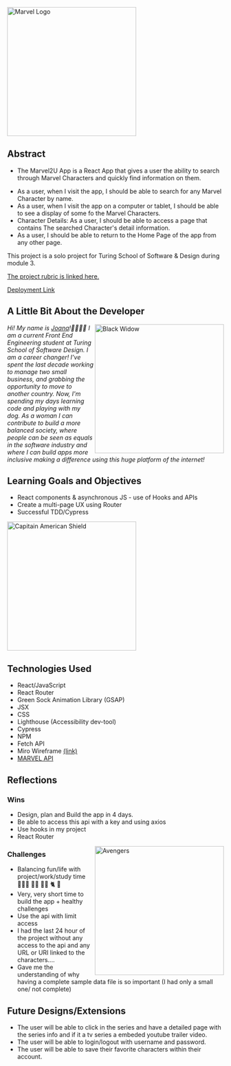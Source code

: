 

<img src="https://logos-world.net/wp-content/uploads/2020/11/Marvel-Logo-2012-2014.png" alt="Marvel Logo " width="300" align="center"/>

## Abstract

* The Marvel2U App is a React App that gives a user the ability to search through Marvel Characters and quickly find information on them. 

- As a user, when I visit the app, I should be able to search for any Marvel Character by name.
- As a user, when I visit the app on a computer or tablet, I should be able to see a display of some fo the Marvel Characters.
- Character Details: As a user, I should be able to access a page that contains The searched Character's detail information. 
- As a user, I should be able to return to the Home Page of the app from any other page.

This project is a solo project for Turing School of Software & Design during module 3. 

[The project rubric is linked here.](https://frontend.turing.edu/projects/module-3/showcase.html)

[Deployment Link](https://marvel2.surge.sh/)

## A Little Bit About the Developer

<img src="https://images-na.ssl-images-amazon.com/images/S/pv-target-images/f04903ff58bd2ab033219515696a42d249fb2503ff24173b0ccce86574d0c50a._SX1080_.jpg" alt="Black Widow" width="300" align="right"/>

*Hi! My name is [Joana](https://github.com/joanafbrito)!👩🏻‍💻🌴  I am a current Front End Engineering student at Turing School of Software Design. I am a career changer! I've  spent the last decade working to manage two small business, and grabbing the opportunity to move to another country.*
*Now, I'm spending my days learning code and playing with my dog. As a woman I can contribute to build a more balanced society, where people can be seen as equals in the software industry and where I can build apps more inclusive making a difference using this huge platform of the internet!*


## Learning Goals and Objectives

- React components & asynchronous JS - use of Hooks and APIs
- Create a multi-page UX using Router
- Successful TDD/Cypress

<img src="https://encrypted-tbn0.gstatic.com/images?q=tbn:ANd9GcQ1zlOTT8sMz_jGR-5_8F3-DUYqW8BvYcJL0A&usqp=CAU" alt="Capitain American Shield" width="300" align="center"/>

## Technologies Used

- React/JavaScript
- React Router
- Green Sock Animation Library (GSAP)
- JSX
- CSS
- Lighthouse (Accessibility dev-tool)
- Cypress
- NPM
- Fetch API
- Miro Wireframe [(link)](https://miro.com/app/board/o9J_lvS23FY=/)
- [MARVEL API](https://developer.marvel.com/documentation/generalinfo)

<!-- ## Screenshots

### Mobile

<p>
  <img src="" alt="mobile home page screenshot" width="200"/>
  <img src="" alt="mobile details screenshot" width="200"/>
</p> -->

<!-- ### Desktop

<p>
  <img src="" alt="desktop home page screenshot" width="200"/>
  <img src="" alt="desktop home page screenshot" width="200"/>
</p> -->
<!-- 
### Error & Loader

<p>
  <img src="" alt="error screenshot" width="200"/>
  <img src="" alt="loader screenshot" width="200"/>
</p> -->

## Reflections

### Wins

- Design, plan and Build the app in 4 days.
- Be able to access this api with a key and using axios
- Use hooks in my project
- React Router

<img src="https://cdn.goliath.com/eyJidWNrZXQiOiJwdWItc3RvcmFnZSIsImtleSI6ImdvbGlhdGgvd3AtY29udGVudC91cGxvYWRzLzIwMTYvMDUvTWFydmVsLVRoZS1BdmVuZ2Vycy5qcGciLCJlZGl0cyI6eyJyZXNpemUiOnsid2lkdGgiOjE2MDAsImhlaWdodCI6OTAyLCJmaXQiOiJjb3ZlciIsImJhY2tncm91bmQiOnsiciI6MCwiZyI6MCwiYiI6MCwiYWxwaGEiOjF9LCJwb3NpdGlvbiI6InRvcCJ9fX0=" alt="Avengers" width="300" align="right"/>

### Challenges


- Balancing fun/life with project/work/study time 👩🏻‍💻 💅🏻 💆🏻‍ 🐈 🎸
- Very, very short time to build the app + healthy challenges
- Use the api with limit access 
- I had the last 24 hour of the project without any access to the api and any URL or URI linked to the characters....
- Gave me the understanding of why having a complete sample data file is so important (I had only a small one/ not complete)

## Future Designs/Extensions

- The user will be able to click in the series and have a detailed page with the series info and if it a tv series a embeded youtube trailer video.
- The user will be able to login/logout with username and password.
- The user will be able to save their favorite characters within their account.
